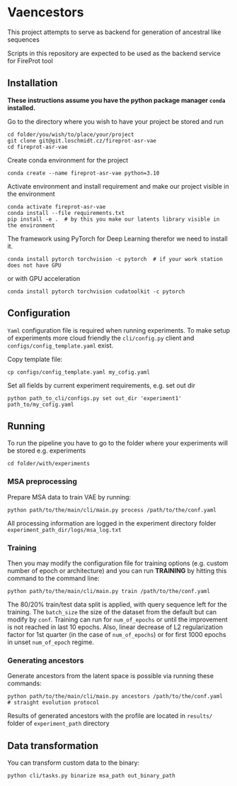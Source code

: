 # Vaencestors

This project attempts to serve as backend for generation of ancestral like sequences

Scripts in this repository are expected to be used as the backend service for 
FireProt tool

## Installation

**These instructions assume you have the python package manager `conda` installed.**

Go to the directory where you wish to have your project be stored and run
```
cd folder/you/wish/to/place/your/project
git clone git@git.loschmidt.cz/fireprot-asr-vae
cd fireprot-asr-vae
```
Create conda environment for the project
```
conda create --name fireprot-asr-vae python=3.10
```
Activate environment and install requirement and make our project visible in the environment
```
conda activate fireprot-asr-vae
conda install --file requirements.txt
pip install -e .  # by this you make our latents library visible in the environment
```
The framework using PyTorch for Deep Learning therefor we need to install it.
```
conda install pytorch torchvision -c pytorch  # if your work station does not have GPU
```
or with GPU acceleration
```
conda install pytorch torchvision cudatoolkit -c pytorch
```
## Configuration
`Yaml` configuration file is required when running experiments. To make setup of experiments more 
cloud friendly the `cli/config.py` client and `configs/config_template.yaml` exist.

Copy template file:
```
cp configs/config_template.yaml my_cofig.yaml
```
Set all fields by current experiment requirements, e.g. set out dir
```
python path_to_cli/configs.py set out_dir 'experiment1' path_to/my_cofig.yaml
```

## Running

To run the pipeline you have to go to the folder where your experiments will be stored e.g. experiments
```
cd folder/with/experiments
```
### MSA preprocessing
Prepare MSA data to train VAE by running:
```
python path/to/the/main/cli/main.py process /path/to/the/conf.yaml
```
All processing information are logged in the experiment directory folder  `experiment_path_dir/logs/msa_log.txt`

### Training
Then you may modify the configuration file for training options (e.g. custom number of epoch or architecture)
and you can run **TRAINING** by hitting this command to the command line:
```
python path/to/the/main/cli/main.py train /path/to/the/conf.yaml
```
The 80/20% train/test data split is applied, with query sequence left for the training. 
The `batch_size` the size of the dataset from the default but can modify by `conf`.
Training can run for `num_of_epochs` or until the improvement is not reached in last 10 epochs.
Also, linear decrease of L2 regularization factor for 1st quarter (in the case of `num_of_epochs`)
or for first 1000 epochs in unset `num_of_epoch` regime.

### Generating ancestors
Generate ancestors from the latent space is possible via running these commands:
```
python path/to/the/main/cli/main.py ancestors /path/to/the/conf.yaml   # straight evolution protocol
```
Results of generated ancestors with the profile are located in `results/` folder of `experiment_path` directory

## Data transformation

You can transform custom data to the binary:

```
python cli/tasks.py binarize msa_path out_binary_path
```